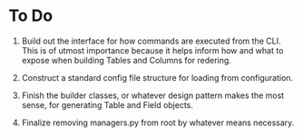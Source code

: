# To Do

1. Build out the interface for how commands are executed from the CLI. This is of utmost importance because it helps inform how and what to expose when building Tables and Columns for redering.

2. Construct a standard config file structure for loading from configuration.

3. Finish the builder classes, or whatever design pattern makes the most sense, for generating Table and Field objects.

4. Finalize removing managers.py from root by whatever means necessary.